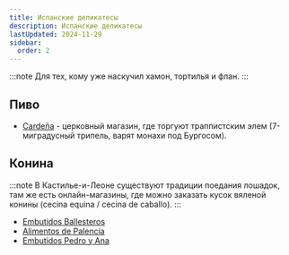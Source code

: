 ```yaml
---
title: Испанские деликатесы
description: Испанские деликатесы
lastUpdated: 2024-11-29
sidebar:
  order: 2
---
```


:::note
Для тех, кому уже наскучил хамон, тортилья и флан.
:::

## Пиво

- [Cardeña](https://www.declausura.com/p8618665-cerveza-trapense-san-pedro-de-cardena.html) - церковный магазин, где торгуют траппистским элем (7-миградусный трипель, варят монахи под Бургосом).

## Конина

:::note
В Кастилье-и-Леоне существуют традиции поедания лошадок, там же есть онлайн-магазины, где можно заказать кусок вяленой конины (cecina equina / cecina de caballo).
:::

- [Embutidos Ballesteros](https://www.embutidosballesteros.es/producto/cecina-de-caballo/)
- [Alimentos de Palencia](https://www.alimentosdepalencia.com/producto/pieza-de-1-kg-de-cecina-equina-hcr/)
- [Embutidos Pedro y Ana](https://embutidospedroyana.es/cecina-de-equino/)
